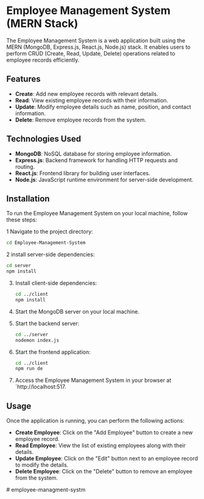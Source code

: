 # Employee Management System (MERN Stack)



The Employee Management System is a web application built using the MERN (MongoDB, Express.js, React.js, Node.js) stack. It enables users to perform CRUD (Create, Read, Update, Delete) operations related to employee records efficiently.

## Features

- **Create**: Add new employee records with relevant details.
- **Read**: View existing employee records with their information.
- **Update**: Modify employee details such as name, position, and contact information.
- **Delete**: Remove employee records from the system.

## Technologies Used

- **MongoDB**: NoSQL database for storing employee information.
- **Express.js**: Backend framework for handling HTTP requests and routing.
- **React.js**: Frontend library for building user interfaces.
- **Node.js**: JavaScript runtime environment for server-side development.

## Installation

To run the Employee Management System on your local machine, follow these steps:

1 Navigate to the project directory:

   ```bash
   cd Employee-Management-System
   ```

2 install server-side dependencies:

   ```bash
   cd server
   npm install
   ```

3. Install client-side dependencies:

   ```bash
   cd ../client
   npm install
   ```

4. Start the MongoDB server on your local machine.

5. Start the backend server:

   ```bash
   cd ../server
   nodemon index.js
   ```

6. Start the frontend application:

   ```bash
   cd ../client
   npm run de
   ```

7. Access the Employee Management System in your browser at `http://localhost:517.

## Usage

Once the application is running, you can perform the following actions:

- **Create Employee**: Click on the "Add Employee" button to create a new employee record.
- **Read Employee**: View the list of existing employees along with their details.
- **Update Employee**: Click on the "Edit" button next to an employee record to modify the details.
- **Delete Employee**: Click on the "Delete" button to remove an employee from the system.

#   e m p l o y e e - m a n a g m e n t - s y s t m  
 
